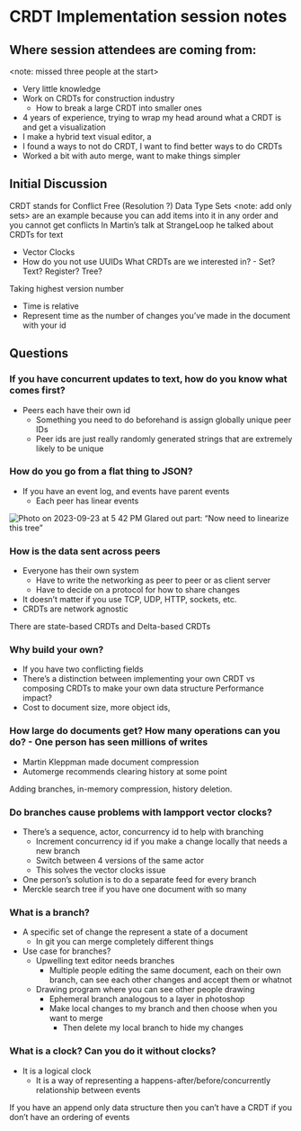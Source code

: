 # CRDT Implementation session notes

## Where session attendees are coming from:
<note: missed three people at the start>
- Very little knowledge
- Work on CRDTs for construction industry
    - How to break a large CRDT into smaller ones
- 4 years of experience, trying to wrap my head around what a CRDT is and get a visualization
- I make a hybrid text visual editor, a
- I found a ways to not do CRDT, I want to find better ways to do CRDTs
- Worked a bit with auto merge, want to make things simpler

## Initial Discussion

CRDT stands for Conflict Free (Resolution ?) Data Type
Sets <note: add only sets> are an example because you can add items into it in any order and you cannot get conflicts
In Martin’s talk at StrangeLoop he talked about CRDTs for text
- Vector Clocks
- How do you not use UUIDs
What CRDTs are we interested in? - Set? Text? Register? Tree?

Taking highest version number
- Time is relative 
- Represent time as the number of changes you’ve made in the document with your id

## Questions

### If you have concurrent updates to text, how do you know what comes first?
- Peers each have their own id
    - Something you need to do beforehand is assign globally unique peer IDs
    - Peer ids are just really randomly generated strings that are extremely likely to be unique

### How do you go from a flat thing to JSON?
- If you have an event log, and events have parent events
    - Each peer has linear events

![Photo on 2023-09-23 at 5 42 PM](https://github.com/LoFiUnconf/stlouis2023/assets/11082236/36166234-6196-4127-b9b9-1ba1f2e81d11)
Glared out part: “Now need to linearize this tree”


### How is the data sent across peers
- Everyone has their own system
    - Have to write the networking as peer to peer or as client server
    - Have to decide on a protocol for how to share changes
- It doesn’t matter if you use TCP, UDP, HTTP, sockets, etc.
- CRDTs are network agnostic

There are state-based CRDTs and Delta-based CRDTs

### Why build your own?
- If you have two conflicting fields 
- There’s a distinction between implementing your own CRDT vs composing CRDTs to make your own data structure
Performance impact?
- Cost to document size, more object ids,

### How large do documents get? How many operations can you do? - One person has seen millions of writes
- Martin Kleppman made document compression
- Automerge recommends clearing history at some point

Adding branches, in-memory compression, history deletion.

### Do branches cause problems with lampport vector clocks?
- There’s a sequence, actor, concurrency id to help with branching
    - Increment concurrency id if you make a change locally that needs a new branch
    - Switch between 4 versions of the same actor
    - This solves the vector clocks issue
- One person’s solution is to do a separate feed for every branch
- Merckle search tree if you have one document with so many 

### What is a branch?
- A specific set of change the represent a state of a document
    - In git you can merge completely different things
- Use case for branches?
    - Upwelling text editor needs branches
        - Multiple people editing the same document, each on their own branch, can see each other changes and accept them or whatnot
    - Drawing program where you can see other people drawing
        - Ephemeral branch analogous to a layer in photoshop
        - Make local changes to my branch and then choose when you want to merge
            - Then delete my local branch to hide my changes

### What is a clock? Can you do it without clocks?
- It is a logical clock
    - It is a way of representing a happens-after/before/concurrently relationship between events

If you have an append only data structure then you can’t have a CRDT if you don’t have an ordering of events



